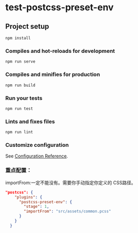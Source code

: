 # test-postcss-preset-env

## Project setup
```
npm install
```

### Compiles and hot-reloads for development
```
npm run serve
```

### Compiles and minifies for production
```
npm run build
```

### Run your tests
```
npm run test
```

### Lints and fixes files
```
npm run lint
```

### Customize configuration
See [Configuration Reference](https://cli.vuejs.org/config/).

###  重点配置：

 importFrom:一定不能没有。需要你手动指定你定义的 CSS路径。

```json
"postcss": {
    "plugins": {
      "postcss-preset-env": {
        "stage": 1,
        "importFrom": "src/assets/common.pcss"
      }
    }
  }
```

